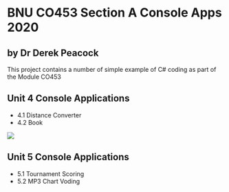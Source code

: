 # BNU CO453 Section A Console Apps 2020
## by Dr Derek Peacock

This project contains a number of simple example of C# coding as part
of the Module CO453

## Unit 4 Console Applications
  * 4.1 Distance Converter
  * 4.2 Book

![](Images/Unit-41/jpg)

## Unit 5 Console Applications
  * 5.1 Tournament Scoring
  * 5.2 MP3 Chart Voding
